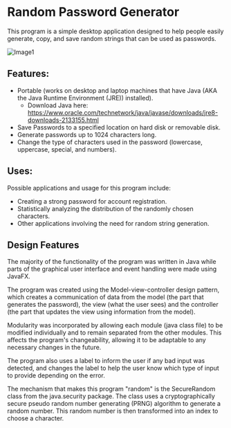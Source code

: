 # Random Password Generator
This program is a simple desktop application designed to help people easily generate, copy, and save random strings that can be used as passwords.

![Image1](https://github.com/michaellofton/Random-Password-Generator/tree/master/img/content.png)

## Features:
- Portable (works on desktop and laptop machines that have Java (AKA the Java Runtime Environment (JRE)) installed).
  - Download Java here:  https://www.oracle.com/technetwork/java/javase/downloads/jre8-downloads-2133155.html
- Save Passwords to a specified location on hard disk or removable disk.
- Generate passwords up to 1024 characters long.
- Change the type of characters used in the password (lowercase, uppercase, special, and numbers).

## Uses:      
Possible applications and usage for this program include:
- Creating a strong password for account registration. 
- Statistically analyzing the distribution of the randomly chosen characters.
- Other applications involving the need for random string generation.

## Design Features
The majority of the functionality of the program was written in Java while parts of the graphical user interface and event handling were made using JavaFX. 

The program was created using the Model-view-controller design pattern, which creates a communication of data from the model (the part that generates the password), the view (what the user sees) and the controller (the part that updates the view using information from the model). 

Modularity was incorporated by allowing each module (java class file) to be modified individually and to remain separated from the other modules. This affects the program's changeability, allowing it to be adaptable to any necessary changes in the future. 

The program also uses a label to inform the user if any bad input was detected, and changes the label to help the user know which type of input to provide depending on the error.

The mechanism that makes this program "random" is the SecureRandom class from the java.security package. The class uses a cryptographically secure pseudo random number generating (PRNG) algorithm to generate a random number. This random number is then transformed into an index to choose a character.

